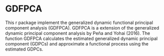 # GDFPCA

This r package implement the generalized dynamic functional principal component analysis
(GDFPCA). GDFPCA is a extension of the generalized dynamic principal component analysis by Peña and Yohai (2016). 
The function GDFPCA calculates the estimated generalized dynamic principal component (GDPCs) and 
approximate a functional process using the estimated GDPCs. 